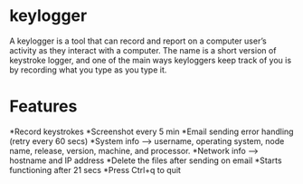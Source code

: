 # keylogger
A keylogger is a tool that can record and report on a computer user’s activity as they interact with a computer. The name is a short version of keystroke logger, and one of the main ways keyloggers keep track of you is by recording what you type as you type it.

# Features
*Record keystrokes
*Screenshot every 5 min
*Email sending error handling (retry every 60 secs)
*System info  --> username, operating system, node name, release, version, machine, and processor.
*Network info --> hostname and IP address
*Delete the files after sending on email
*Starts functioning after 21 secs
*Press Ctrl+q to quit
